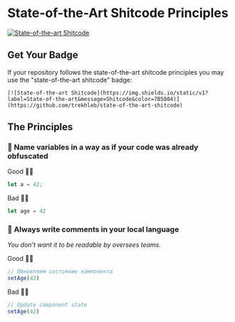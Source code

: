 # State-of-the-Art Shitcode Principles

[![State-of-the-art Shitcode](https://img.shields.io/static/v1?label=State-of-the-art&message=Shitcode&color=7B5804)](https://github.com/trekhleb/state-of-the-art-shitcode)

## Get Your Badge

If your repository follows the state-of-the-art shitcode principles you may use the "state-of-the-art shitcode" badge:

```
[![State-of-the-art Shitcode](https://img.shields.io/static/v1?label=State-of-the-art&message=Shitcode&color=7B5804)](https://github.com/trekhleb/state-of-the-art-shitcode)
```

## The Principles

### 💩 Name variables in a way as if your code was already obfuscated

Good 👍🏻

```javascript
let a = 42;
```

Bad 👎🏻

```javascript
let age = 42
```

### 💩 Always write comments in your local language

_You don’t want it to be readable by oversees teams._

Good 👍🏻

```javascript
// Обновляем состояние компонента
setAge(42)
```

Bad 👎🏻

```javascript
// Update component state
setAge(42)
```